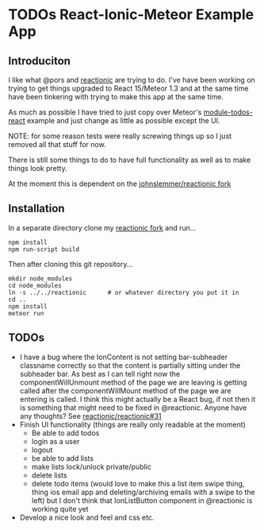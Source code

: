 # TODOs React-Ionic-Meteor Example App

## Introduciton

I like what @pors and [reactionic](http://reactionic.github.io/) are trying to do.  I've have been working on trying to get things upgraded to React 15/Meteor 1.3 and at the same time have been tinkering with trying to make this app at the same time.

As much as possible I have tried to just copy over Meteor's [module-todos-react](https://github.com/meteor/module-todos-react) example
and just change as little as possible except the UI.

NOTE: for some reason tests were really screwing things up so I just removed all that stuff for now.

There is still some things to do to have full functionality as well as to make
things look pretty.

At the moment this is dependent on the [johnslemmer/reactionic fork](https://github.com/johnslemmer/reactionic)

## Installation

In a separate directory clone  my [reactionic fork](https://github.com/johnslemmer/reactionic) and run...

    npm install
    npm run-script build

Then after cloning this git repository...

    mkdir node_modules
    cd node_modules
    ln -s ../../reactionic      # or whatever directory you put it in
    cd ..
    npm install
    meteor run

## TODOs

* I have a bug where the IonContent is not setting bar-subheader classname correctly so that the content is partially sitting under the subheader bar.  As best as I can tell right now the componentWillUnmount method of the page we are leaving is getting called after the componentWillMount method of the page we are entering is called.  I think this might actually be a React bug, if not then
it is something that might need to be fixed in @reactionic.  Anyone have any
thoughts?  See [reactionic/reactionic#31](https://github.com/reactionic/reactionic/issues/31)
* Finish UI functionality (things are really only readable at the moment)
  * Be able to add todos
  * login as a user
  * logout
  * be able to add lists
  * make lists lock/unlock private/public
  * delete lists
  * delete todo items (would love to make this a list item swipe thing, thing ios email app and deleting/archiving emails with a swipe to the left) but I don't think that IonListButton component in @reactionic is working quite yet
* Develop a nice look and feel and css etc.
